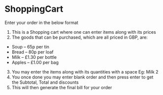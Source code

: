 # ShoppingCart 
Enter your order in the below format


1. This is a Shopping cart where one can enter items along with its prices
2. The goods that can be purchased, which are all priced in GBP, are:
  *   Soup – 65p per tin
  *   Bread – 80p per loaf
  *   Milk – £1.30 per bottle
  *   Apples – £1.00 per bag
3. You may enter the items along with its quantities with a space Eg: Milk 2
4. You once done you may enter blank order and then press enter to get the Subtotal, Total and discounts
5. This will then generate the final bill for your order
